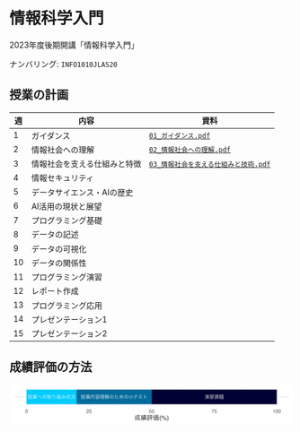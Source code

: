 情報科学入門
==========

2023年度後期開講「情報科学入門」

ナンバリング: `INFO1010JLAS20`

## 授業の計画

| 週 | 内容     | 資料 |
|----|----------|------|
| 1 | ガイダンス | [`01_ガイダンス.pdf`](slide/01_ガイダンス.pdf) |
| 2 | 情報社会への理解 | [`02_情報社会への理解.pdf`](slide/02_情報社会への理解.pdf) |
| 3 | 情報社会を支える仕組みと特徴 | [`03_情報社会を支える仕組みと技術.pdf`](slide/03_情報社会を支える仕組みと技術.pdf) |
| 4 | 情報セキュリティ | |
| 5 | データサイエンス・AIの歴史 | |
| 6 | AI活用の現状と展望 | |
| 7 | プログラミング基礎 | |
| 8 | データの記述 | |
| 9 | データの可視化 | |
| 10 | データの関係性 | |
| 11 | プログラミング演習 | |
| 12 | レポート作成 | |
| 13 | プログラミング応用 | |
| 14 | プレゼンテーション1 | |
| 15 | プレゼンテーション2 | |

## 成績評価の方法

![](image/grading.png)
